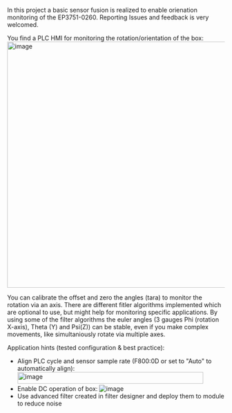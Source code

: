 In this project a basic sensor fusion is realized to enable orienation monitoring of the EP3751-0260.
Reporting Issues and feedback is very welcomed.

You find a PLC HMI for monitoring the rotation/orientation of the box:
<img width="855" height="569" alt="image" src="https://github.com/user-attachments/assets/0e2d6fa6-69cd-4020-acf6-76e9bd9f2afd" />

You can calibrate the offset and zero the angles (tara) to monitor the rotation via an axis.
There are different fitler algorithms implemented which are optional to use, but might help for monitoring specific applications.
By using some of the filter algorithms the euler angles (3 gauges Phi (rotation X-axis), Theta (Y) and Psi(Z)) can be stable, even if you make complex movements, like simultaniously rotate via multiple axes.

Application hints (tested configuration & best practice):
- Align PLC cycle and sensor sample rate (F800:0D or set to "Auto" to automatically align):
  <img width="430" height="27" alt="image" src="https://github.com/user-attachments/assets/ee3a09de-c038-495f-bd05-f339c717d7ee" />
- Enable DC operation of box:
  ![image](https://github.com/user-attachments/assets/b24720d0-aecc-44f6-9d42-feff7825d100)
- Use advanced filter created in filter designer and deploy them to module to reduce noise 


